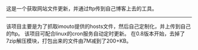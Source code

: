 这是一个获取网站文件更新，并通过ftp传到自己博客上去的工具。

-------------
该项目主要是为了抓取imouto提供的hosts文件，然后自己定制化，并上传到自己的ftp。
该项目可配合linux的cron服务自动定时更新。
在0.8版本开始，去掉了7zip解压模块，打包出来的文件由7M减到了200+KB。
